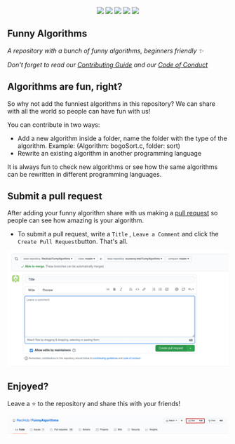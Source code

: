 
<!-- <img align="center" height=80% width=80% src="https://hacktoberfest.digitalocean.com/assets/HF-full-logo-b05d5eb32b3f3ecc9b2240526104cf4da3187b8b61963dd9042fdc2536e4a76c.svg" alt="hacktoberfest-2020"> -->

<p align="center">
   <img src="https://img.shields.io/badge/author-OtacilioN-orange">
   <img src="https://img.shields.io/github/issues/ReciHub/FunnyAlgorithms"> 
   <img src="https://img.shields.io/github/forks/ReciHub/FunnyAlgorithms">
   <img src="https://img.shields.io/github/stars/ReciHub/FunnyAlgorithms?color=green">
   <img src="https://komarev.com/ghpvc/?username=ReciHub&color=blue">
</p>

## Funny Algorithms

_A repository with a bunch of funny algorithms, beginners friendly :sparkles:_

_Don't forget to read our [Contributing Guide](https://github.com/ReciHub/FunnyAlgorithms/blob/master/CONTRIBUTING.md) and our [Code of Conduct](https://github.com/ReciHub/FunnyAlgorithms/blob/master/CODE_OF_CONDUCT.md)_

## Algorithms are fun, right?

So why not add the funniest algorithms in this repository? We can share with all the world so people can have fun with us! 

You can contribute in two ways:

- Add a new algorithm inside a folder, name the folder with the type of the algorithm. Example: (Algorithm: bogoSort.c, folder: sort)
- Rewrite an existing algorithm in another programming language

It is always fun to check new algorithms or see how the same algorithms can be rewritten in different programming languages.

## Submit a pull request

After adding your funny algorithm share with us making a [pull request](https://github.com/ReciHub/FunnyAlgorithms/blob/master/CONTRIBUTING.md#submitting-a-pull-request) so people can see how amazing is your algorithm.
   - To submit a pull request, write a `Title` , `Leave a Comment` and click the `Create Pull Request`button. That's all. 

<img src="assets/img/Create_Pull_Request.png" alt="Submit a pool request">

## Enjoyed? 

Leave a :star: to the repository and share this with your friends!

<img src="assets/img/github_star.png" alt="star the repo">

